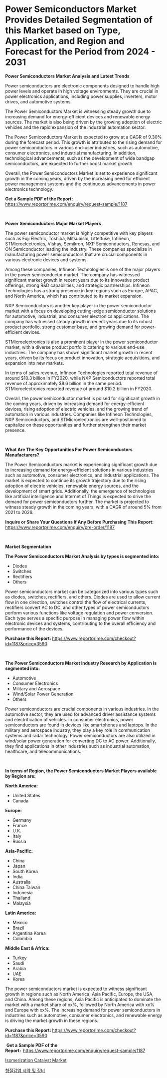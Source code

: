 <p><h1>Power Semiconductors Market Provides Detailed Segmentation of this Market based on Type, Application, and Region and Forecast for the Period from 2024 - 2031</h1></p><p><strong>Power Semiconductors Market Analysis and Latest Trends</strong></p>
<p><p>Power semiconductors are electronic components designed to handle high power levels and operate in high voltage environments. They are crucial in power electronics applications, including power supplies, inverters, motor drives, and automotive systems.</p><p>The Power Semiconductors Market is witnessing steady growth due to increasing demand for energy-efficient devices and renewable energy sources. The market is also being driven by the growing adoption of electric vehicles and the rapid expansion of the industrial automation sector.</p><p>The Power Semiconductors Market is expected to grow at a CAGR of 9.30% during the forecast period. This growth is attributed to the rising demand for power semiconductors in various end-user industries, such as automotive, consumer electronics, and industrial manufacturing. In addition, technological advancements, such as the development of wide bandgap semiconductors, are expected to further boost market growth.</p><p>Overall, the Power Semiconductors Market is set to experience significant growth in the coming years, driven by the increasing need for efficient power management systems and the continuous advancements in power electronics technology.</p></p>
<p><strong>Get a Sample PDF of the Report:&nbsp;</strong> <a href="https://www.reportprime.com/enquiry/request-sample/1187">https://www.reportprime.com/enquiry/request-sample/1187</a></p>
<p>&nbsp;</p>
<p><strong>Power Semiconductors Major Market Players</strong></p>
<p><p>The power semiconductor market is highly competitive with key players such as Fuji Electric, Toshiba, Mitsubishi, Littelfuse, Infineon, STMicroelectronics, Vishay, Semikron, NXP Semiconductors, Renesas, and ON Semiconductor leading the industry. These companies specialize in manufacturing power semiconductors that are crucial components in various electronic devices and systems.</p><p>Among these companies, Infineon Technologies is one of the major players in the power semiconductor market. The company has witnessed significant market growth in recent years due to its innovative product offerings, strong R&D capabilities, and strategic partnerships. Infineon Technologies has a strong presence in key regions such as Europe, APAC, and North America, which has contributed to its market expansion.</p><p>NXP Semiconductors is another key player in the power semiconductor market with a focus on developing cutting-edge semiconductor solutions for automotive, industrial, and consumer electronics applications. The company has witnessed steady growth in recent years due to its robust product portfolio, strong customer base, and growing demand for power-efficient devices.</p><p>STMicroelectronics is also a prominent player in the power semiconductor market, with a diverse product portfolio catering to various end-use industries. The company has shown significant market growth in recent years, driven by its focus on product innovation, strategic acquisitions, and expansion into new markets.</p><p>In terms of sales revenue, Infineon Technologies reported total revenue of around $10.3 billion in FY2020, while NXP Semiconductors reported total revenue of approximately $8.6 billion in the same period. STMicroelectronics reported revenue of around $10.2 billion in FY2020.</p><p>Overall, the power semiconductor market is poised for significant growth in the coming years, driven by increasing demand for energy-efficient devices, rising adoption of electric vehicles, and the growing trend of automation in various industries. Companies like Infineon Technologies, NXP Semiconductors, and STMicroelectronics are well-positioned to capitalize on these opportunities and further strengthen their market presence.</p></p>
<p>&nbsp;</p>
<p><strong>What Are The Key Opportunities For Power Semiconductors Manufacturers?</strong></p>
<p><p>The Power Semiconductors market is experiencing significant growth due to increasing demand for energy-efficient solutions in various industries such as automotive, consumer electronics, and industrial applications. The market is expected to continue its growth trajectory due to the rising adoption of electric vehicles, renewable energy sources, and the development of smart grids. Additionally, the emergence of technologies like artificial intelligence and Internet of Things is expected to drive the demand for power semiconductors further. The market is projected to witness steady growth in the coming years, with a CAGR of around 5% from 2021 to 2026.</p></p>
<p><strong>Inquire or Share Your Questions If Any Before Purchasing This Report:</strong> <a href="https://www.reportprime.com/enquiry/pre-order/1187">https://www.reportprime.com/enquiry/pre-order/1187</a></p>
<p>&nbsp;</p>
<p><strong>Market Segmentation</strong></p>
<p><strong>The Power Semiconductors Market Analysis by types is segmented into:</strong></p>
<p><ul><li>Diodes</li><li>Switches</li><li>Rectifiers</li><li>Others</li></ul></p>
<p><p>Power semiconductors market can be categorized into various types such as diodes, switches, rectifiers, and others. Diodes are used to allow current flow in one direction, switches control the flow of electrical currents, rectifiers convert AC to DC, and other types of power semiconductors perform various functions like voltage regulation and power conversion. Each type serves a specific purpose in managing power flow within electronic devices and systems, contributing to the overall efficiency and performance of the devices.</p></p>
<p><strong>Purchase this Report:&nbsp;</strong><a href="https://www.reportprime.com/checkout?id=1187&price=3590">https://www.reportprime.com/checkout?id=1187&price=3590</a></p>
<p>&nbsp;</p>
<p><strong>The Power Semiconductors Market Industry Research by Application is segmented into:</strong></p>
<p><ul><li>Automotive</li><li>Consumer Electronics</li><li>Military and Aerospace</li><li>Wind/Solar Power Generation</li><li>Others</li></ul></p>
<p><p>Power semiconductors are crucial components in various industries. In the automotive sector, they are used for advanced driver assistance systems and electrification of vehicles. In consumer electronics, power semiconductors are found in devices like smartphones and laptops. In the military and aerospace industry, they play a key role in communication systems and radar technology. Power semiconductors are also utilized in wind/solar power generation for converting DC to AC power. Additionally, they find applications in other industries such as industrial automation, healthcare, and telecommunications.</p></p>
<p>&nbsp;</p>
<p><strong>In terms of Region, the Power Semiconductors Market Players available by Region are:</strong></p>
<p>
    <p> <strong> North America: </strong>
        <ul>
            <li>United States</li>
            <li>Canada</li>
        </ul>
        </p> 
    <p> <strong> Europe: </strong>
        <ul>
            <li>Germany</li>
            <li>France</li>
            <li>U.K.</li>
            <li>Italy</li>
            <li>Russia</li>
        </ul>
        </p> 
    <p> <strong> Asia-Pacific: </strong>
        <ul>
            <li>China</li>
            <li>Japan</li>
            <li>South Korea</li>
            <li>India</li>
            <li>Australia</li>
            <li>China Taiwan</li>
            <li>Indonesia</li>
            <li>Thailand</li>
            <li>Malaysia</li>
        </ul>
        </p> 
    <p> <strong> Latin America: </strong>
        <ul>
            <li>Mexico</li>
            <li>Brazil</li>
            <li>Argentina Korea</li>
            <li>Colombia</li>
        </ul>
        </p> 
    <p> <strong> Middle East & Africa: </strong>
        <ul>
            <li>Turkey</li>
            <li>Saudi</li>
            <li>Arabia</li>
            <li>UAE</li>
            <li>Korea</li>
        </ul>
    </p>
    </p>
<p><p>The power semiconductors market is expected to witness significant growth in regions such as North America, Asia Pacific, Europe, the USA, and China. Among these regions, Asia Pacific is anticipated to dominate the market with a market share of xx%, followed by North America with xx% and Europe with xx%. The increasing demand for power semiconductors in industries such as automotive, consumer electronics, and renewable energy is driving the market growth in these regions.</p></p>
<p><strong>Purchase this Report: </strong><a href="https://www.reportprime.com/checkout?id=1187&price=3590">https://www.reportprime.com/checkout?id=1187&price=3590</a></p>
<p>&nbsp;<strong>Get a Sample PDF of the Report:&nbsp;&nbsp;</strong><a href="https://www.reportprime.com/enquiry/request-sample/1187">https://www.reportprime.com/enquiry/request-sample/1187</a></p>
<p><strong></strong></p>
<p><p><a href="https://spotless-saver-8fd.notion.site/Isomerization-Catalyst-Market-Size-Growing-and-Forecasted-for-period-from-2024-2031-and-provides-c-6bc87b01dd2748be9bf6800dc947971f">Isomerization Catalyst Market</a></p><p><a href="https://github.com/sougarounis/Market-Research-Report-List-3/blob/main/28487058223.md">형질감염 시약 및 장비</a></p></p>
